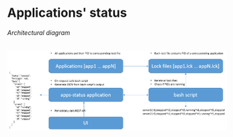 # Applications' status

###### Architectural diagram 

![](https://github.com/ashishb888/spring-boot-poc/blob/master/apps-status/diagrams/apps-status1.PNG)